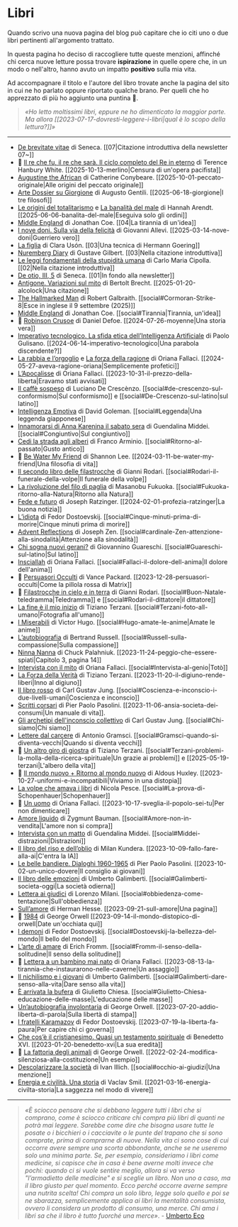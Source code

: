 # Libri
Quando scrivo una nuova pagina del blog può capitare che io citi uno o due libri pertinenti all'argomento trattato.

In questa pagina ho deciso di raccogliere tutte queste menzioni, affinché chi cerca nuove letture possa trovare **ispirazione** in quelle opere che, in un modo o nell'altro, hanno avuto un impatto **positivo** sulla mia vita.

Ad accompagnare il titolo e l'autore del libro trovate anche la pagina del sito in cui ne ho parlato oppure riportato qualche brano. Per quelli che ho apprezzato di più ho aggiunto una puntina 📌. 

> *«Ho letto moltissimi libri, eppure ne ho dimenticato la maggior parte. Ma allora [[2023-07-17-dovresti-leggere-i-libri|qual è lo scopo della lettura?]]»*

---

- [De brevitate vitae](https://amzn.to/4hmGFoT) di Seneca. [[07|Citazione introduttiva della newsletter 07~]]
- 📌 [Il re che fu, il re che sarà. Il ciclo completo del Re in eterno](https://amzn.to/4h98zVw) di Terence Hanbury White. [[2025-10-13-merlino|Censura di un'opera pacifista]]
- [Augustine the African](https://amzn.to/4nXXPLB) di Catherine Conybeare. [[2025-10-01-peccato-originale|Alle origini del peccato originale]]  
- [Arte Dossier su Giorgione](https://amzn.to/3XOjE5F) di Augusto Gentili. [[2025-06-18-giorgione|I tre filosofi]]
- [Le origini del totalitarismo](https://amzn.to/4dJpMmu) e [La banalità del male](https://amzn.to/41Kiv0q) di Hannah Arendt. [[2025-06-06-banalita-del-male|Eseguiva solo gli ordini]]
- [Middle England](https://amzn.to/4eG35zt) di Jonathan Coe. [[04|La tirannia di un'idea]]
- [I nove doni. Sulla via della felicità](https://amzn.to/4hgIli4) di Giovanni Allevi. [[2025-03-14-nove-doni|Guerriero vero]]
- [La figlia](https://amzn.to/4h8YwOH) di Clara Usón. [[03|Una tecnica di Hermann Goering]]
- [Nuremberg Diary](https://amzn.to/4h6MVPV) di Gustave Gilbert. [[03|Nella citazione introduttiva]]
- [Le leggi fondamentali della stupidità umana](https://amzn.to/41ecEBd) di Carlo Maria Cipolla. [[02|Nella citazione introduttiva]]
- [De otio, III, 5](https://amzn.to/3Ei4aQN) di Seneca. [[01|In fondo alla newsletter]]
- [Antigone. Variazioni sul mito](https://amzn.to/4hdWtJG) di Bertolt Brecht. [[2025-01-20-alcolock|Una citazione]]
- [The Hallmarked Man](https://amzn.to/4gNR5Nr) di Robert Galbraith. [[social#Cormoran-Strike-8|Esce in inglese il 9 settembre (2025)]]
- [Middle England](https://amzn.to/4eG35zt) di Jonathan Coe. [[social#Tirannia|Tirannia, un'idea]]
- 📌 [Robinson Crusoe](https://amzn.to/3SoePxo) di Daniel Defoe. [[2024-07-26-moyenne|Una storia vera]]
- [Imperativo tecnologico. La sfida etica dell’Intelligenza Artificiale](https://amzn.to/3R2KEei) di Paolo Gulisano. [[2024-06-14-imperativo-tecnologico|Una parabola discendente?]]
- [La rabbia e l’orgoglio](https://amzn.to/3wPDH9Q) e [La forza della ragione](https://amzn.to/4bxt3DP) di Oriana Fallaci. [[2024-05-27-aveva-ragione-oriana|Semplicemente profetici]]
- [L’Apocalisse](https://amzn.to/3Kk2PbQ) di Oriana Fallaci. [[2023-10-31-il-prezzo-della-liberta|Eravamo stati avvisati]]
- [Il caffè sospeso](https://amzn.to/3PoXD9r) di Luciano De Crescènzo. [[social#de-crescenzo-sul-conformismo|Sul conformismo]] e [[social#De-Crescenzo-sul-latino|sul latino]]
- [Intelligenza Emotiva](https://amzn.to/491bABs) di David Goleman. [[social#Leggenda|Una leggenda giapponese]]
- [Innamorarsi di Anna Karenina il sabato sera](https://amzn.to/4cig2P5) di Guendalina Middei. [[social#Congiuntivo|Sul congiuntivo]]
- [Cedi la strada agli alberi](https://amzn.to/3IJOBA1) di Franco Arminio. [[social#Ritorno-al-passato|Gusto antico]]
- 📌 [Be Water My Friend](https://amzn.to/3uZyETj) di Shannon Lee. [[2024-03-11-be-water-my-friend|Una filosofia di vita]]
- [Il secondo libro delle filastrocche](https://amzn.to/4bHSIdv) di Gianni Rodari. [[social#Rodari-il-funerale-della-volpe|Il funerale della volpe]]
- [La rivoluzione del filo di paglia](https://amzn.to/42n1OI9) di Masanobu Fukuoka. [[social#Fukuoka-ritorno-alla-Natura|Ritorno alla Natura]]
- [Fede e futuro](https://amzn.to/3HxRUK7) di Joseph Ratzinger. [[2024-02-01-profezia-ratzinger|La buona notizia]]
- [L’idiota](https://amzn.to/3Ob0Bhl) di Fedor Dostoevskij. [[social#Cinque-minuti-prima-di-morire|Cinque minuti prima di morire]]
- [Advent Reflections](https://amzn.to/4aU5hC0) di Joseph Zen. [[social#cardinale-Zen-attenzione-alla-sinodalità|Attenzione alla sinodalità]]
- [Chi sogna nuovi gerani?](https://amzn.to/3vwbcg4) di Giovannino Guareschi. [[social#Guareschi-sul-latino|Sul latino]]
- [Insciallah](https://amzn.to/41wOroc) di Oriana Fallaci. [[social#Fallaci-il-dolore-dell-anima|Il dolore dell'anima]]
- 📌 [Persuasori Occulti](https://amzn.to/3GR9icB) di Vance Packard. [[2023-12-28-persuasori-occulti|Come la pillola rossa di Matrix]]
- 📌 [Filastrocche in cielo e in terra](https://amzn.to/3sU9KDE) di Gianni Rodari. [[social#Buon-Natale-teledramma|Teledramma]] e [[social#Rodari-il-dittatore|il dittatore]]
- [La fine è il mio inizio](https://amzn.to/48dR3K5) di Tiziano Terzani. [[social#Terzani-foto-all-umano|Fotografia all'umano]]
- [I Miserabili](https://amzn.to/3SRMdO2) di Victor Hugo. [[social#Hugo-amate-le-anime|Amate le anime]]
- [L’autobiografia](https://amzn.to/3GluuY4) di Bertrand Russell. [[social#Russell-sulla-compassione|Sulla compassione]]
- [Ninna Nanna](https://amzn.to/46jWVjl) di Chuck Palahniuk. [[2023-11-24-peggio-che-essere-spiati|Capitolo 3, pagina 14]]
- [Intervista con il mito](https://amzn.to/3MH9ZIE) di Oriana Fallaci. [[social#Intervista-al-genio|Totò]]
- [La Forza della Verità](https://amzn.to/49jx7GS) di Tiziano Terzani. [[2023-11-20-il-digiuno-rende-liberi|Inno al digiuno]]
- [Il libro rosso](https://amzn.to/3tY9iV3) di Carl Gustav Jung. [[social#Coscienza-e-inconscio-i-due-livelli-umani|Coscienza e inconscio]]
- [Scritti corsari](https://amzn.to/49ja6nt) di Pier Paolo Pasolini. [[2023-11-06-ansia-societa-dei-consumi|Un manuale di vita]].
- [Gli archetipi dell'inconscio collettivo](https://amzn.to/3Q6Evg9) di Carl Gustav Jung. [[social#Chi-siamo|Chi siamo]]
- [Lettere dal carcere](https://amzn.to/3Px44qo) di Antonio Gramsci. [[social#Gramsci-quando-si-diventa-vecchi|Quando si diventa vecchi]]
- 📌 [Un altro giro di giostra](https://amzn.to/49dqF45) di Tiziano Terzani. [[social#Terzani-problemi-la-molla-della-ricerca-spirituale|Un grazie ai problemi]] e [[2025-05-19-terzani|L'albero della vita]]
- 📌 [Il mondo nuovo + Ritorno al mondo nuovo](https://amzn.to/46SAJhM) di Aldous Huxley. [[2023-10-27-uniformi-e-incompatibili|Viviamo in una distopia]]
- [La volpe che amava i libri](https://amzn.to/3s3tFPV) di Nicola Pesce. [[social#La-prova-di-Schopenhauer|Schopenhauer]]
- 📌 [Un uomo](https://amzn.to/3S1CHaA) di Oriana Fallaci. [[2023-10-17-sveglia-il-popolo-sei-tu|Per non dimenticare]]
- [Amore liquido](https://amzn.to/3PPOCpe) di Zygmunt Bauman. [[social#Amore-non-in-vendita|L'amore non si compra]]
- [Intervista con un matto](https://amzn.to/46BpDgq) di Guendalina Middei. [[social#Middei-distrazioni|Distrazioni]]
- [Il libro del riso e dell’oblio](https://amzn.to/48Hrulp) di Milan Kundera. [[2023-10-09-fallo-fare-alla-ai|C'entra la IA]]
- [Le belle bandiere. Dialoghi 1960-1965](https://amzn.to/3PCXdMc) di Pier Paolo Pasolini. [[2023-10-02-un-unico-dovere|Il consiglio ai giovani]]
- [Il libro delle emozioni](https://amzn.to/45bYm2S) di Umberto Galimberti. [[social#Galimberti-societa-oggi|La società odierna]]
- [Lettera ai giudici](https://amzn.to/3PGGgS2) di Lorenzo Milani. [[social#obbiedenza-come-tentazione|Sull'obbedienza]]
- [Sull’amore](https://amzn.to/46dsv2M) di Herman Hesse. [[2023-09-21-sull-amore|Una pagina]]
- 📌 [1984](https://amzn.to/3U26bo5) di George Orwell [[2023-09-14-il-mondo-distopico-di-orwell|Date un'occhiata qui]]
- [I demoni](https://amzn.to/3R4sUAp) di Fedor Dostoevskij. [[social#Dostoevskij-la-bellezza-del-mondo|Il bello del mondo]]
- [L’arte di amare](https://amzn.to/3DY0FLE) di Erich Fromm. [[social#Fromm-il-senso-della-solitudine|Il senso della solitudine]]
- 📌 [Lettera a un bambino mai nato](https://amzn.to/455DL13) di Oriana Fallaci. [[2023-08-13-la-tirannia-che-instaurarono-nelle-caverne|Un assaggio]]
- [Il nichilismo e i giovani](https://amzn.to/3Y9Xavd) di Umberto Galimberti. [[social#Galimberti-dare-senso-alla-vita|Dare senso alla vita]]
- [È arrivata la bufera](https://amzn.to/46WA8vy) di Giulietto Chiesa. [[social#Giulietto-Chiesa-educazione-delle-masse|L'educazione delle masse]]
- [Un’autobiografia involontaria](https://amzn.to/3DpoLyB) di George Orwell. [[2023-07-20-addio-liberta-di-parola|Sulla libertà di stampa]]
- [I fratelli Karamazov](https://amzn.to/44QD4YG) di Fedor Dostoevskij. [[2023-07-19-la-liberta-fa-paura|Per capire chi ci governa]]
- [Che cos’è il cristianesimo. Quasi un testamento spirituale](https://amzn.to/3WlUIPm) di Benedetto XVI. [[2023-01-20-benedetto-xvi|La sua eredità]]
- 📌 [La fattoria degli animali](https://amzn.to/354Mwi6) di George Orwell. [[2022-02-24-modifica-silenziosa-alla-costituzione|Un esempio]]
- [Descolarizzare la società](https://amzn.to/46iWZRG) di Ivan Illich. [[social#occhio-ai-giudizi|Una menzione]]
- [Energia e civilità. Una storia](https://amzn.to/2NlRVbB) di Vaclav Smil. [[2021-03-16-energia-civilta-storia|La saggezza nel modo di vivere]]

---

> *«È sciocco pensare che si debbano leggere tutti i libri che si comprano, come è sciocco criticare chi compra più libri di quanti ne potrà mai leggere. Sarebbe come dire che bisogna usare tutte le posate o i bicchieri o i cacciavite o le punte del trapano che si sono comprate, prima di comprarne di nuove. Nella vita ci sono cose di cui occorre avere sempre una scorta abbondante, anche se ne useremo solo una minima parte. Se, per esempio, consideriamo i libri come medicine, si capisce che in casa è bene averne molti invece che pochi: quando ci si vuole sentire meglio, allora si va verso "l’armadietto delle medicine" e si sceglie un libro. Non uno a caso, ma il libro giusto per quel momento. Ecco perché occorre averne sempre una nutrita scelta! Chi compra un solo libro, legge solo quello e poi se ne sbarazza, semplicemente applica ai libri la mentalità consumista, ovvero li considera un prodotto di consumo, una merce. Chi ama i libri sa che il libro è tutto fuorché una merce»*. - [Umberto Eco](https://amzn.to/4cfnmLF)